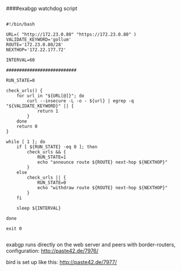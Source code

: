 ####exabgp watchdog script

```

#!/bin/bash

URL=( "http://172.23.0.80" "https://172.23.0.80" )
VALIDATE_KEYWORD='gollum'
ROUTE='172.23.0.80/28'
NEXTHOP='172.22.177.72'

INTERVAL=60

###########################

RUN_STATE=0

check_urls() {
	for url in "${URL[@]}"; do
		curl --insecure -L -o - ${url} | egrep -q "${VALIDATE_KEYWORD}" || {
			return 1
		}
	done
	return 0
}

while [ 1 ]; do
	if [ ${RUN_STATE} -eq 0 ]; then
		check_urls && {
			RUN_STATE=1
			echo "announce route ${ROUTE} next-hop ${NEXTHOP}"
		}
	else
		check_urls || {
			RUN_STATE=0
			echo "withdraw route ${ROUTE} next-hop ${NEXTHOP}"
		}
	fi

	sleep ${INTERVAL}

done

exit 0


```


exabgp runs directly on the web server and peers with border-routers, configuration: http://paste42.de/7976/


bird is set up like this: http://paste42.de/7977/